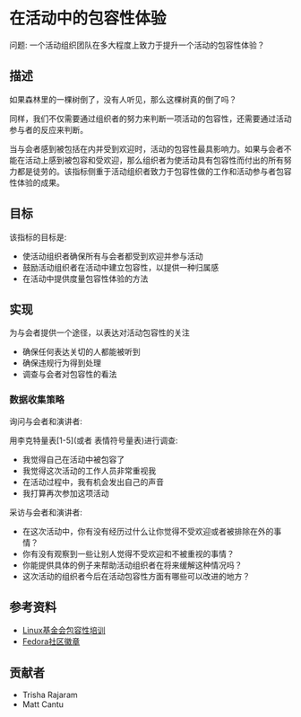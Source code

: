 # 在活动中的包容性体验

问题: 一个活动组织团队在多大程度上致力于提升一个活动的包容性体验？

## 描述

如果森林里的一棵树倒了，没有人听见，那么这棵树真的倒了吗？

同样，我们不仅需要通过组织者的努力来判断一项活动的包容性，还需要通过活动参与者的反应来判断。

当与会者感到被包括在内并受到欢迎时，活动的包容性最具影响力。如果与会者不能在活动上感到被包容和受欢迎，那么组织者为使活动具有包容性而付出的所有努力都是徒劳的。该指标侧重于活动组织者致力于包容性做的工作和活动参与者包容性体验的成果。

## 目标

该指标的目标是:
 - 使活动组织者确保所有与会者都受到欢迎并参与活动
 - 鼓励活动组织者在活动中建立包容性，以提供一种归属感
 - 在活动中提供度量包容性体验的方法

## 实现

为与会者提供一个途径，以表达对活动包容性的关注
 - 确保任何表达关切的人都能被听到
 - 确保违规行为得到处理
 - 调查与会者对包容性的看法

### 数据收集策略

询问与会者和演讲者:

用李克特量表[1-5](或者 表情符号量表)进行调查:
 - 我觉得自己在活动中被包容了
 - 我觉得这次活动的工作人员非常重视我
 - 在活动过程中，我有机会发出自己的声音
 - 我打算再次参加这项活动
	
采访与会者和演讲者:
 - 在这次活动中，你有没有经历过什么让你觉得不受欢迎或者被排除在外的事情？
 - 你有没有观察到一些让别人觉得不受欢迎和不被重视的事情？
 - 你能提供具体的例子来帮助活动组织者在将来缓解这种情况吗？
 - 这次活动的组织者今后在活动包容性方面有哪些可以改进的地方？

## 参考资料

 - [Linux基金会包容性培训](https://www.techrepublic.com/article/the-linux-foundation-launches-free-online-inclusivity-training/) 
 - [Fedora社区徽章](https://badges.fedoraproject.org/badge/inclusive-open-source-community-orientation) 

## 贡献者

 - Trisha Rajaram
 - Matt Cantu
